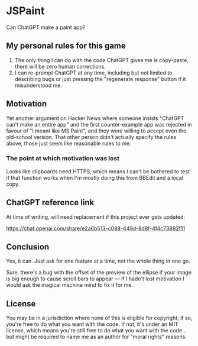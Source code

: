 # JSPaint

Can ChatGPT make a paint app?

## My personal rules for this game

1. The only thing I can do with the code ChatGPT gives me is copy-paste, there will be zero human corrections.
2. I can re-prompt ChatGPT at any time, including but not limited to describing bugs or just pressing the "regenerate response" button if it misunderstood me.

## Motivation

Yet another argument on Hacker News where someone insists "ChatGPT can't make an entire app" and the first counter-example app was rejected in favour of "I meant like MS Paint", and they were willing to accept even the old-school version. That other person didn't actually specify the rules above, those just seem like reasonable rules to me.

### The point at which motivation was lost

Looks like clipboards need HTTPS, which means I can't be bothered to test if that function works when I'm mostly doing this from BBEdit and a local copy.

## ChatGPT reference link

At time of writing, will need replacement if this project ever gets updated:

https://chat.openai.com/share/e2a6b513-c088-449d-8d8f-4f4c73892f11

## Conclusion

Yes, it can. Just ask for one feature at a time, not the whole thing in one go.

Sure, there's a bug with the offset of the preview of the ellipse if your image is big enough to cause scroll bars to appear — if I hadn't lost motivation I would ask the magical machine mind to fix it for me.

## License

You may be in a jurisdiction where none of this is eligible for copyright; if so, you're free to do what you want with the code. If not, it's under an MIT license, which means you're still free to do what you want with the code… but might be required to name me as an author for "moral rights" reasons.
